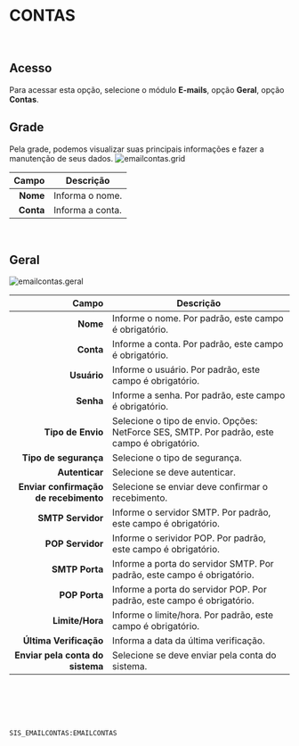 # CONTAS
<br>

## Acesso
Para acessar esta opção, selecione o módulo **E-mails**, opção **Geral**, opção **Contas**.
<br>

## Grade
Pela grade, podemos visualizar suas principais informações e fazer a manutenção de seus dados.
![emailcontas.grid](https://raw.githubusercontent.com/netforcews/docs-siscom/master/e-mails/imagens/emailcontas.grid.png)

Campo | Descrição
--:|---
**Nome** | Informa o nome.
**Conta** | Informa a conta.
<br>

## Geral
![emailcontas.geral](https://raw.githubusercontent.com/netforcews/docs-siscom/master/e-mails/imagens/emailcontas.geral.png)

Campo | Descrição
--:|---
**Nome** | Informe o nome. Por padrão, este campo é obrigatório.
**Conta** | Informe a conta. Por padrão, este campo é obrigatório.
**Usuário** | Informe o usuário. Por padrão, este campo é obrigatório.
**Senha** | Informe a senha. Por padrão, este campo é obrigatório.
**Tipo de Envio** | Selecione o tipo de envio. Opções: NetForce SES, SMTP. Por padrão, este campo é obrigatório.
**Tipo de segurança** | Selecione o tipo de segurança.
**Autenticar** | Selecione se deve autenticar.
**Enviar confirmação de recebimento** | Selecione se enviar deve confirmar o recebimento.
**SMTP Servidor** | Informe o servidor SMTP. Por padrão, este campo é obrigatório.
**POP Servidor** | Informe o serividor POP. Por padrão, este campo é obrigatório.
**SMTP Porta** | Informe a porta do servidor SMTP. Por padrão, este campo é obrigatório.
**POP Porta** | Informe a porta do servidor POP. Por padrão, este campo é obrigatório.
**Limite/Hora** | Informe o limite/hora. Por padrão, este campo é obrigatório.
**Última Verificação** | Informa a data da última verificação.
**Enviar pela conta do sistema** | Selecione se deve enviar pela conta do sistema.
<br>
<br>
<br>
<br>

```SIS_EMAILCONTAS:EMAILCONTAS```
